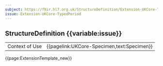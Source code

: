 ```yaml
---
subject: https://fhir.hl7.org.uk/StructureDefinition/Extension-UKCore-TypedPeriod
issue: Extension-UKCore-TypedPeriod
---
```

## StructureDefinition {{variable:issue}}

<table id="addToTranspose">
<tr><td>Context of Use</td>
<td>{{pagelink:UKCore-Specimen,text:Specimen}}</td>
</tr>
</table>

{{page:ExtensionTemplate_new}}